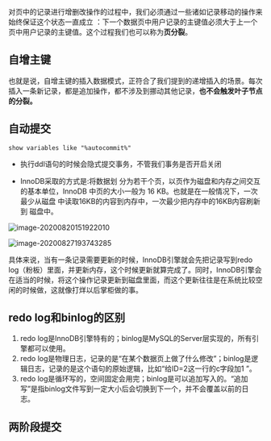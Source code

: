 对页中的记录进行增删改操作的过程中，我们必须通过一些诸如记录移动的操作来始终保证这个状态一直成立 ：下一个数据页中用户记录的主键值必须大于上一个页中用户记录的主键值。这个过程我们也可以称为**页分裂**。 



## 自增主键

也就是说，自增主键的插入数据模式，正符合了我们提到的递增插入的场景。每次插入一条新记录，都是追加操作，都不涉及到挪动其他记录，**也不会触发叶子节点的分裂。**



## 自动提交

```
show variables like "%autocommit%"
```



* 执行ddl语句的时候会隐式提交事务，不管我们事务是否开启关闭



* InnoDB采取的方式是:将数据划 分为若干个⻚，以⻚作为磁盘和内存之间交互的基本单位，InnoDB 中⻚的大小一般为 16 KB。也就是在一般情况下，一次最少从磁盘 中读取16KB的内容到内存中，一次最少把内存中的16KB内容刷新到 磁盘中。 





![image-20200820151922010](https://tva1.sinaimg.cn/large/007S8ZIlly1ghxawsyjysj30z709n7d1.jpg)



![image-20200827193743285](https://tva1.sinaimg.cn/large/007S8ZIlly1gi5lpssnkyj310d0jd4c1.jpg)

具体来说，当有一条记录需要更新的时候，InnoDB引擎就会先把记录写到redo log（粉板）里面，并更新内存，这个时候更新就算完成了。同时，InnoDB引擎会在适当的时候，将这个操作记录更新到磁盘里面，而这个更新往往是在系统比较空闲的时候做，这就像打烊以后掌柜做的事。



## redo log和binlog的区别

1. redo log是InnoDB引擎特有的；binlog是MySQL的Server层实现的，所有引擎都可以使用。
2. redo log是物理日志，记录的是“在某个数据页上做了什么修改”；binlog是逻辑日志，记录的是这个语句的原始逻辑，比如“给ID=2这一行的c字段加1 ”。
3. redo log是循环写的，空间固定会用完；binlog是可以追加写入的。“追加写”是指binlog文件写到一定大小后会切换到下一个，并不会覆盖以前的日志。



## 两阶段提交



